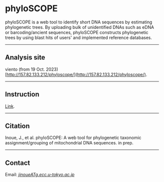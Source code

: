 # phyloSCOPE   
phyloSCOPE is a web tool to identify short DNA sequences by estimating phylogenetic trees. By uploading bulk of unidentified DNAs such as eDNA or barcoding/ancient sequences, phyloSCOPE constructs phylogenetic trees by using blast hits of users' and implemented reference databases.


---

## Analysis site   
viento (from 19 Oct. 2023)   
[http://157.82.133.212/phyloscope/](http://157.82.133.212/phyloscope/).

<!-- 
sakura (from 30 Aug. 2022) - fast   
[http://153.126.199.44/phyloscope/](http://153.126.199.44/phyloscope/).
-->

---
## Instruction
[Link](https://fish-evol.org/phyloSCOPE/instruction.html).

---
## Citation
Inoue, J., et al. 
phyloSCOPE: A web tool for phylogenetic taxonomic assignment/grouping of mitochondrial DNA sequences. in prep.   

---
## Contact 
Email: [_jinoueATg.ecc.u-tokyo.ac.jp_](http://www.fish-evol.org/index_eng.html)
<br />  

